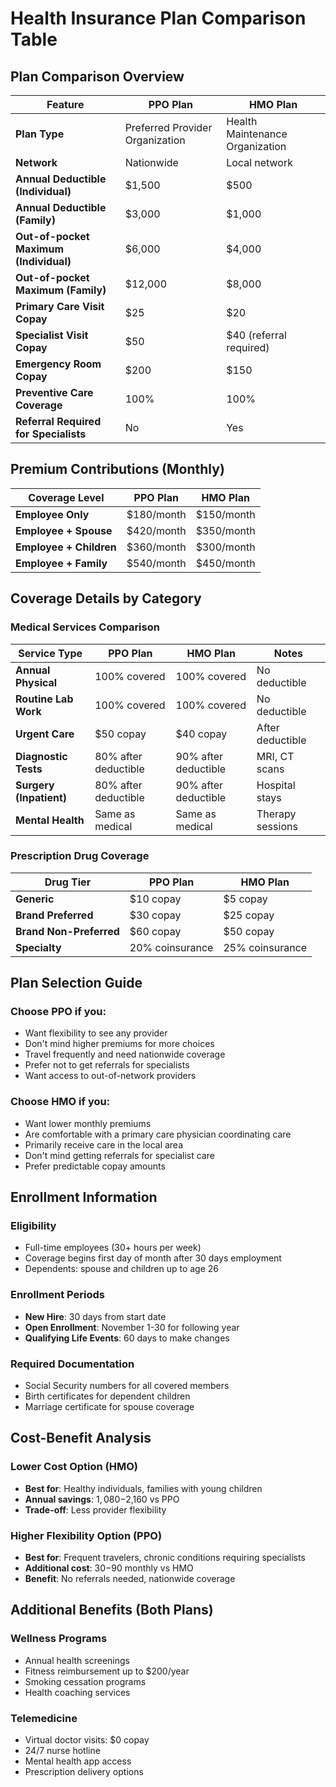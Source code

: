 # Health Insurance Plan Comparison Table

## Plan Comparison Overview

| Feature | PPO Plan | HMO Plan |
|---------|----------|----------|
| **Plan Type** | Preferred Provider Organization | Health Maintenance Organization |
| **Network** | Nationwide | Local network |
| **Annual Deductible (Individual)** | $1,500 | $500 |
| **Annual Deductible (Family)** | $3,000 | $1,000 |
| **Out-of-pocket Maximum (Individual)** | $6,000 | $4,000 |
| **Out-of-pocket Maximum (Family)** | $12,000 | $8,000 |
| **Primary Care Visit Copay** | $25 | $20 |
| **Specialist Visit Copay** | $50 | $40 (referral required) |
| **Emergency Room Copay** | $200 | $150 |
| **Preventive Care Coverage** | 100% | 100% |
| **Referral Required for Specialists** | No | Yes |

## Premium Contributions (Monthly)

| Coverage Level | PPO Plan | HMO Plan |
|----------------|----------|----------|
| **Employee Only** | $180/month | $150/month |
| **Employee + Spouse** | $420/month | $350/month |
| **Employee + Children** | $360/month | $300/month |
| **Employee + Family** | $540/month | $450/month |

## Coverage Details by Category

### Medical Services Comparison

| Service Type | PPO Plan | HMO Plan | Notes |
|--------------|----------|----------|-------|
| **Annual Physical** | 100% covered | 100% covered | No deductible |
| **Routine Lab Work** | 100% covered | 100% covered | No deductible |
| **Urgent Care** | $50 copay | $40 copay | After deductible |
| **Diagnostic Tests** | 80% after deductible | 90% after deductible | MRI, CT scans |
| **Surgery (Inpatient)** | 80% after deductible | 90% after deductible | Hospital stays |
| **Mental Health** | Same as medical | Same as medical | Therapy sessions |

### Prescription Drug Coverage

| Drug Tier | PPO Plan | HMO Plan |
|-----------|----------|----------|
| **Generic** | $10 copay | $5 copay |
| **Brand Preferred** | $30 copay | $25 copay |
| **Brand Non-Preferred** | $60 copay | $50 copay |
| **Specialty** | 20% coinsurance | 25% coinsurance |

## Plan Selection Guide

### Choose PPO if you:
- Want flexibility to see any provider
- Don't mind higher premiums for more choices
- Travel frequently and need nationwide coverage
- Prefer not to get referrals for specialists
- Want access to out-of-network providers

### Choose HMO if you:
- Want lower monthly premiums
- Are comfortable with a primary care physician coordinating care
- Primarily receive care in the local area
- Don't mind getting referrals for specialist care
- Prefer predictable copay amounts

## Enrollment Information

### Eligibility
- Full-time employees (30+ hours per week)
- Coverage begins first day of month after 30 days employment
- Dependents: spouse and children up to age 26

### Enrollment Periods
- **New Hire**: 30 days from start date
- **Open Enrollment**: November 1-30 for following year
- **Qualifying Life Events**: 60 days to make changes

### Required Documentation
- Social Security numbers for all covered members
- Birth certificates for dependent children
- Marriage certificate for spouse coverage

## Cost-Benefit Analysis

### Lower Cost Option (HMO)
- **Best for**: Healthy individuals, families with young children
- **Annual savings**: $1,080-$2,160 vs PPO
- **Trade-off**: Less provider flexibility

### Higher Flexibility Option (PPO)
- **Best for**: Frequent travelers, chronic conditions requiring specialists
- **Additional cost**: $30-$90 monthly vs HMO
- **Benefit**: No referrals needed, nationwide coverage

## Additional Benefits (Both Plans)

### Wellness Programs
- Annual health screenings
- Fitness reimbursement up to $200/year
- Smoking cessation programs
- Health coaching services

### Telemedicine
- Virtual doctor visits: $0 copay
- 24/7 nurse hotline
- Mental health app access
- Prescription delivery options
